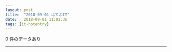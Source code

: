 ```yaml
---
layout: post
title:  "2018-09-01 はてぶIT"
date:   2018-09-01 11:01:36
tags: [it-hotentry]
---
```

0 件のデータあり

<hr>

